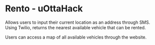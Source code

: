 # Rento - uOttaHack

Allows users to input their current location as an address through SMS. Using Twilio, returns the nearest available vehicle that can be rented. 

Users can access a map of all available vehicles through the website.
